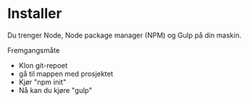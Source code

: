 # Installer
Du trenger Node, Node package manager (NPM) og Gulp på din maskin.

Fremgangsmåte
- Klon git-repoet
- gå til mappen med prosjektet
- Kjør "npm init" 
- Nå kan du kjøre "gulp" 